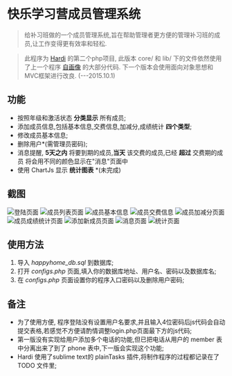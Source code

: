# 快乐学习营成员管理系统

> 给补习班做的一个成员管理系统,旨在帮助管理者更方便的管理补习班的成员,让工作变得更有效率和轻松.

> 此程序为 [Hardi](http://weibo.com/hardi/) 的第二个php项目, 此版本 core/ 和 lib/ 下的文件依然使用了上一个程序 [自画像](https://github.com/huanghao521/zihuaxiang) 的大部分代码. 下一个版本会使用面向对象思想和MVC框架进行改良. 
(---2015.10.1) 

## 功能

* 按照年级和激活状态 **分类显示** 所有成员;
* 添加成员信息,包括基本信息,交费信息,加减分,成绩统计 **四个类型**;
* 修改成员基本信息;
* 删除用户*(需管理员密码);
* 消息提醒, **5天之内** 将要到期的成员,**当天** 该交费的成员,已经 **超过** 交费期的成员 将会用不同的颜色显示在"消息"页面中
* 使用 ChartJs 显示 **统计图表** *(未完成)

## 截图

![登陆页面](http://happyhome.me/screenshot/happyhome/1.png)
![成员列表页面](http://happyhome.me/screenshot/happyhome/2.png)
![成员基本信息](http://happyhome.me/screenshot/happyhome/3.png)
![成员交费信息](http://happyhome.me/screenshot/happyhome/4.png)
![成员加减分页面](http://happyhome.me/screenshot/happyhome/5.png)
![成员成绩统计页面](http://happyhome.me/screenshot/happyhome/6.png)
![添加新成员页面](http://happyhome.me/screenshot/happyhome/7.png)
![消息页面](http://happyhome.me/screenshot/happyhome/8.png)
![统计页面](http://happyhome.me/screenshot/happyhome/9.png)

## 使用方法

1. 导入 *happyhome_db.sql* 到数据库;
2. 打开 *configs.php* 页面,填入你的数据库地址、用户名、密码以及数据库名;
2. 在 *configs.php* 页面设置你的程序入口密码以及删除用户密码;

## 备注
* 为了使用方便, 程序登陆没有设置用户名要求,并且输入4位密码后js代码会自动提交表格,若感觉不方便请酌情调整login.php页面最下方的js代码;
* 第一版没有实现给用户添加多个电话的功能,但已把电话从用户的 member 表中分离出来了到了 phone 表中,下一版会实现这个功能;
* Hardi 使用了sublime text的 plainTasks 插件,将制作程序的过程都记录在了 TODO 文件里;